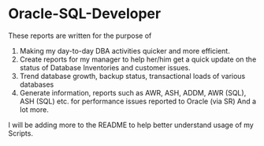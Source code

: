 # Oracle-SQL-Developer
These reports are written for the purpose of
1. Making my day-to-day DBA activities quicker and more efficient.
2. Create reports for my manager to help her/him get a quick update on the status of Database Inventories and customer issues.
3. Trend database growth, backup status, transactional loads of various databases
4. Generate information, reports such as AWR, ASH, ADDM, AWR (SQL), ASH (SQL) etc. for performance issues reported to Oracle (via SR)
And a lot more.

I will be adding more to the README to help better understand usage of my Scripts.
